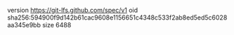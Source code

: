 version https://git-lfs.github.com/spec/v1
oid sha256:594900f9d142b61cac9608e1156651c4348c533f2ab8ed5ed5c6028aa345e9bb
size 6488
